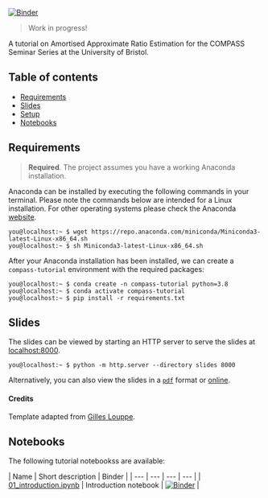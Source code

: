 [![Binder](https://mybinder.org/badge_logo.svg)](https://mybinder.org/v2/gh/JoeriHermans/constraining-dark-matter-with-stellar-streams-and-ml/master?filepath=notebooks%2F01_overview.ipynb)

> Work in progress!

A tutorial on Amortised Approximate Ratio Estimation for the COMPASS Seminar Series at the University of Bristol.

## Table of contents

- [Requirements](#requirements)
- [Slides](#slides)
- [Setup](#setup)
- [Notebooks](#notebooks)

## Requirements

> **Required**. The project assumes you have a working Anaconda installation.

Anaconda can be installed by executing the following commands in your terminal.
Please note the commands below are intended for a Linux installation.
For other operating systems please check the Anaconda [website](https://www.anaconda.com/products/individual).

```console
you@localhost:~ $ wget https://repo.anaconda.com/miniconda/Miniconda3-latest-Linux-x86_64.sh
you@localhost:~ $ sh Miniconda3-latest-Linux-x86_64.sh
```

After your Anaconda installation has been installed, we can create a `compass-tutorial` environment with the required packages:

```console
you@localhost:~ $ conda create -n compass-tutorial python=3.8
you@localhost:~ $ conda activate compass-tutorial
you@localhost:~ $ pip install -r requirements.txt
```

## Slides

The slides can be viewed by starting an HTTP server to serve the slides at [localhost:8000](http://localhost:8000).
```console
you@localhost:~ $ python -m http.server --directory slides 8000
```
Alternatively, you can also view the slides in a [`pdf`](slides/slides.pdf) format or [online](https://joerihermans.com/talks/talk-compass-tutorial).

#### Credits

Template adapted from [Gilles Louppe](https://github.com/glouppe/talk-template).

## Notebooks

The following tutorial notebookss are available:

| Name | Short description | Binder |
| --- | --- | --- | --- |
| [01_introduction.ipynb](notebooks/01_introduction.ipynb) | Introduction notebook | [![Binder](https://mybinder.org/badge_logo.svg)](https://mybinder.org/v2/gh/JoeriHermans/constraining-dark-matter-with-stellar-streams-and-ml/master?filepath=notebooks%2F01_overview.ipynb) |
